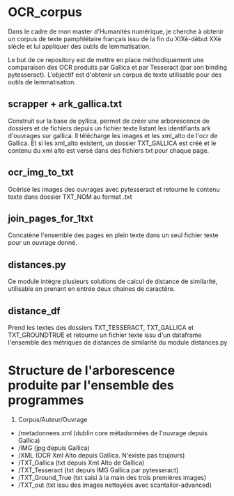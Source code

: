 # OCR_corpus

Dans le cadre de mon master d'Humanités numérique, je cherche à obtenir un corpus de texte pamphlétaire français issu de la fin du XIXè-début XXè siècle et lui appliquer des outils de lemmatisation.

Le but de ce repository est de mettre en place méthodiquement une comparaison des OCR produits par Gallica et par Tesseract (par son binding pytesseract). L'objectif est d'obtenir un corpus de texte utilisable pour des outils de lemmatisation.

## scrapper + ark_gallica.txt

Construit sur la base de pyllica, permet de créer une arborescence de dossiers et de fichiers depuis un fichier texte listant les identifiants ark d'ouvrages sur gallica. Il télécharge les images et les xml_alto de l'ocr de Gallica. Et si les xml_alto existent, un dossier TXT_GALLICA est créé et le contenu du xml alto est versé dans des fichiers txt pour chaque page. 

## ocr_img_to_txt

Océrise les images des ouvrages avec pytesseract et retourne le contenu texte dans dossier TXT_NOM au format .txt

## join_pages_for_1txt

Concatène l'ensemble des pages en plein texte dans un seul fichier texte pour un ouvrage donné.

## distances.py

Ce module intègre plusieurs solutions de calcul de distance de similarité, utilisable en prenant en entrée deux chaines de caractère.

## distance_df

Prend les textes des dossiers TXT_TESSERACT, TXT_GALLICA et TXT_GROUNDTRUE et retourne un fichier texte issu d'un dataframe l'ensemble des métriques de distances de similarité du module distances.py


# Structure de l'arborescence produite par l'ensemble des programmes

1. Corpus/Auteur/Ouvrage
- /metadonnees.xml (dublin core métadonnées de l'ouvrage depuis Gallica)
- /IMG (jpg depuis Gallica)
- /XML (OCR Xml Alto depuis Gallica. N'existe pas toujours)
- /TXT_Gallica (txt depuis Xml Alto de Gallica)
- /TXT_Tesseract (txt depuis IMG Gallica par pytesseract)
- /TXT_Ground_True (txt saisi à la main des trois premières images)
- /TXT_out (txt issu des images nettoyées avec scantailor-advanced)



